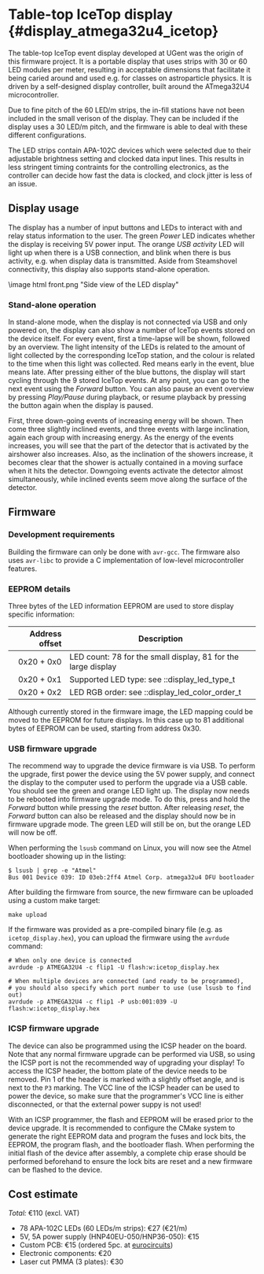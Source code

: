 # Table-top IceTop display {#display_atmega32u4_icetop}

The table-top IceTop event display developed at UGent was the origin of this firmware project.
It is a portable display that uses strips with 30 or 60 LED modules per meter, resulting in
acceptable dimensions that facilitate it being caried around and used e.g. for classes on
astroparticle physics.
It is driven by a self-designed display controller, built around the ATmega32U4 microcontroller.

Due to fine pitch of the 60 LED/m strips, the in-fill stations have not been included in the
small verison of the display.
They can be included if the display uses a 30 LED/m pitch, and the firmware is able to
deal with these different configurations.

The LED strips contain APA-102C devices which were
selected due to their adjustable brightness setting and clocked data input
lines. This results in less stringent timing contraints for the controlling
electronics, as the controller can decide how fast the data is clocked, and
clock jitter is less of an issue.

## Display usage
The display has a number of input buttons and LEDs to interact with and relay status information to
the user.
The green *Power* LED indicates whether the display is receiving 5V power input.
The orange *USB activity* LED will light up when there is a USB connection, and blink when there
is bus activity, e.g. when display data is transmitted.
Aside from Steamshovel connectivity, this display also supports stand-alone operation.

\image html front.png "Side view of the LED display"

### Stand-alone operation
In stand-alone mode, when the display is not connected via USB and only powered on, the display can
also show a number of IceTop events stored on the device itself.
For every event, first a time-lapse will be shown, followed by an overview.
The light intensity of the LEDs is related to the amount of light collected by the corresponding
IceTop station, and the colour is related to the time when this light was collected.
Red means early in the event, blue means late.
After pressing either of the blue buttons, the display will start cycling through the 9 stored
IceTop events.
At any point, you can go to the next event using the *Forward* button. You can also pause an event
overview by pressing *Play/Pause* during playback, or resume playback by pressing the button again
when the display is paused.

First, three down-going events of increasing energy will be shown.
Then come three slightly inclined events, and three events with large inclination, again each group
with increasing energy.
As the energy of the events increases, you will see that the part of the detector that is activated
by the airshower also increases.
Also, as the inclination of the showers increase, it becomes clear that the shower is actually
contained in a moving surface when it hits the detector.
Downgoing events activate the detector almost simultaneously, while inclined events seem move along
the surface of the detector.

## Firmware
### Development requirements
Building the firmware can only be done with `avr-gcc`.
The firmware also uses `avr-libc` to provide a C implementation of low-level microcontroller
features.

### EEPROM details
Three bytes of the LED information EEPROM are used to store display specific information:

Address offset | Description
--------------:|-------------
0x20 + 0x0     | LED count: 78 for the small display, 81 for the large display
0x20 + 0x1     | Supported LED type: see ::display_led_type_t
0x20 + 0x2     | LED RGB order: see ::display_led_color_order_t

Although currently stored in the firmware image, the LED mapping could be moved to the EEPROM
for future displays.
In this case up to 81 additional bytes of EEPROM can be used, starting from address 0x30.


### USB firmware upgrade
The recommend way to upgrade the device firmware is via USB.
To perform the upgrade, first power the device using the 5V power supply, and connect the
display to the computer used to perform the upgrade via a USB cable. You should see the green
and orange LED light up.
The display now needs to be rebooted into firmware upgrade mode.
To do this, press and hold the *Forward* button while pressing the *reset* button.
After releasing *reset*, the *Forward* button can also be released and the display should now be in
firmware upgrade mode. The green LED will still be on, but the orange LED will now be off.

When performing the `lsusb` command on Linux, you will now see the Atmel bootloader
showing up in the listing:

    $ lsusb | grep -e "Atmel"
    Bus 001 Device 039: ID 03eb:2ff4 Atmel Corp. atmega32u4 DFU bootloader

After building the firmware from source, the new firmware can be uploaded using a custom make
target:

    make upload

If the firmware was provided as a pre-compiled binary file (e.g. as `icetop_display.hex`), you can
upload the firmware using the `avrdude` command:

    # When only one device is connected
    avrdude -p ATMEGA32U4 -c flip1 -U flash:w:icetop_display.hex

    # When multiple devices are connected (and ready to be programmed),
    # you should also specify which port number to use (use lsusb to find out)
    avrdude -p ATMEGA32U4 -c flip1 -P usb:001:039 -U flash:w:icetop_display.hex

### ICSP firmware upgrade
The device can also be programmed using the ICSP header on the board.
Note that any normal firmware upgrade can be performed via USB, so using the ICSP port is not
the recommended way of upgrading your display!
To access the ICSP header, the bottom plate of the device needs to be removed.
Pin 1 of the header is marked with a slightly offset angle, and is next to the `P3` marking.
The VCC line of the ICSP header can be used to power the device, so make sure that the
programmer's VCC line is either disconnected, or that the external power suppy is not used!

With an ICSP programmer, the flash and EEPROM will be erased prior to the device upgrade.
It is recommended to configure the CMake system to generate the right EEPROM data and program
the fuses and lock bits, the EEPROM, the program flash, and the bootloader flash.
When performing the initial flash of the device after assembly, a complete chip erase should be
performed beforehand to ensure the lock bits are reset and a new firmware can be flashed to the
device.

## Cost estimate
*Total:* €110 (excl. VAT)
  * 78 APA-102C LEDs (60 LEDs/m strips): €27 (€21/m)
  * 5V, 5A power supply (HNP40EU-050/HNP36-050): €15
  * Custom PCB: €15 (ordered 5pc. at [eurocircuits](http://eurocircuits.com))
  * Electronic components: €20
  * Laser cut PMMA (3 plates): €30
